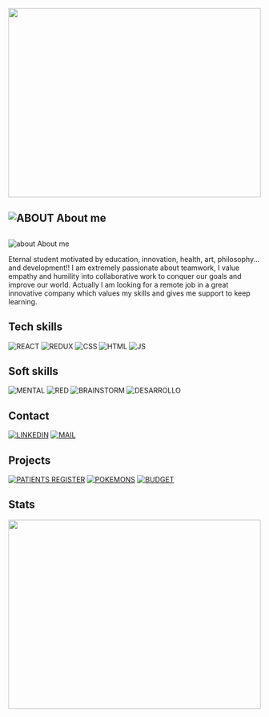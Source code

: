 <a href="https://www.linkedin.com/in/zayra-velasco"><div style="padding-top:75.000%;position:relative;"><img src="https://raw.githubusercontent.com/zayrarepositor/zayrarepositor/main/MQXv.gif" width="100%" height="100%" style='position:absolute;top:0;left:0;' frameBorder="0" allowFullScreen/></div></a>

## ![ABOUT](https://raw.githubusercontent.com/zayrarepositor/zayrarepositor/main/icons8-socratic-50.png) About me

## <picture>
  <source media="(prefers-color-scheme: dark_dimmed)" srcset="https://raw.githubusercontent.com/zayrarepositor/zayrarepositor/main/icons8-socratic-50.png">
  <source media="(prefers-color-scheme: dark_high_contrast)" srcset="https://raw.githubusercontent.com/zayrarepositor/zayrarepositor/main/icons8-socratic-50.png">
   <source media="(prefers-color-scheme: dark_colorblind)" srcset="https://raw.githubusercontent.com/zayrarepositor/zayrarepositor/main/icons8-socratic-50.png">
    <source media="(prefers-color-scheme: dark_tritanopia)" srcset="https://raw.githubusercontent.com/zayrarepositor/zayrarepositor/main/icons8-socratic-50.png">
  <img alt="about" src="https://raw.githubusercontent.com/zayrarepositor/zayrarepositor/main/icons8-socratic-50b.png">
</picture> About me


Eternal student motivated by education, innovation, health, art, philosophy... and development!! I am extremely passionate about teamwork, I value empathy and humility into collaborative work to conquer our goals and improve our world. Actually I am looking for a remote job in a great innovative company which values my skills and gives me support to keep learning. 

## Tech skills
![REACT](https://raw.githubusercontent.com/zayrarepositor/zayrarepositor/main/icons8-reaccionar-nativo-50.png)
![REDUX](https://raw.githubusercontent.com/zayrarepositor/zayrarepositor/main/icons8-redux-50.png)
![CSS](https://raw.githubusercontent.com/zayrarepositor/zayrarepositor/main/icons8-css3-50.png)
![HTML](https://raw.githubusercontent.com/zayrarepositor/zayrarepositor/main/icons8-html-5-50.png)
![JS](https://raw.githubusercontent.com/zayrarepositor/zayrarepositor/main/icons8-javascript-50.png)

## Soft skills
![MENTAL](https://raw.githubusercontent.com/zayrarepositor/zayrarepositor/main/icons8-mapa-mental-50.png)
![RED](https://raw.githubusercontent.com/zayrarepositor/zayrarepositor/main/icons8-red-de-negocios-50.png)
![BRAINSTORM](https://raw.githubusercontent.com/zayrarepositor/zayrarepositor/main/icons8-habilidad-de-brainstorm-50.png)
![DESARROLLO](https://raw.githubusercontent.com/zayrarepositor/zayrarepositor/main/icons8-habilidad-de-desarrollo-50.png)
  
## Contact
[![LINKEDIN](https://raw.githubusercontent.com/zayrarepositor/zayrarepositor/main/icons8-linkedin-50.png)](https://www.linkedin.com/in/zayra-velasco)
[![MAIL](https://raw.githubusercontent.com/zayrarepositor/zayrarepositor/main/icons8-añadir-sobre-abierto-50.png)](mailto:zayra.contacto@gmail.com)
  
## Projects
[![PATIENTS REGISTER](https://raw.githubusercontent.com/zayrarepositor/zayrarepositor/main/icons8-plan-de-tratamiento-50.png)](https://github.com/zayrarepositor/patients-register-2022)
[![POKEMONS](https://raw.githubusercontent.com/zayrarepositor/zayrarepositor/main/icons8-pokeball-50.png)](https://github.com/zayrarepositor/PIpokemons)
[![BUDGET](https://raw.githubusercontent.com/zayrarepositor/zayrarepositor/main/icons8-vista-frontal-del-monedero-50.png)](https://github.com/zayrarepositor/budget-app-2022)

## Stats
<div style="padding-top:75.000%;position:relative;"><img src="https://github-readme-stats.vercel.app/api?username=zayrarepositor&count_private=true&show_icons=true&theme=dracula" width="100%" height="100%" style='position:absolute;top:0;left:0;' frameBorder="0" allowFullScreen/></div>
